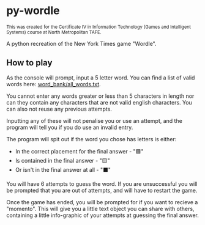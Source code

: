 # py-wordle
 <sub> This was created for the Certificate IV in Information Technology (Games and Intelligent Systems) course at North Metropolitan TAFE. </sub>

 A python recreation of the New York Times game "Wordle". 
 
## How to play
 As the console will prompt, input a 5 letter word. You can find a list of valid words here: [word_bank/all_words.txt](https://github.com/saturn-volv/py-wordle/blob/main/word_bank/all_words.txt).

 You cannot enter any words greater or less than 5 characters in length nor can they contain any characters that are not valid english characters. You can also not reuse any previous attempts. 
 
 Inputting any of these will not penalise you or use an attempt, and the program will tell you if you do use an invalid entry.
 
 The program will spit out if the word you chose has letters is either: 
 - In the correct placement for the final answer - "🟩"
 - Is contained in the final answer  - "🟨"
 - Or isn't in the final answer at all  - "⬛"

 You will have 6 attempts to guess the word. If you are unsuccessful you will be prompted that you are out of attempts, and will have to restart the game. 

 Once the game has ended, you will be prompted for if you want to recieve a "momento". This will give you a little text object you can share with others, containing a little info-graphic of your attempts at guessing the final answer.